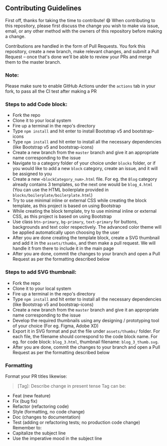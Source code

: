 ## Contributing Guidelines

First off, thanks for taking the time to contribute! 😄
When contributing to this repository, please first discuss the change you wish to make via issue, email, or any other method with the owners of this repository before making a change.

Contributions are handled in the form of Pull Requests. You fork this repository, create a new branch, make relevant changes, and submit a Pull Request – once that's done we'll be able to review your PRs and merge them to the master branch.

### Note:

Please make sure to enable GitHub Actions under the `actions` tab in your fork, to pass all the CI test after making a PR

### Steps to add Code block:

-   Fork the repo
-   Clone it to your local system
-   Fire up a terminal in the repo's directory
-   Type `npm install` and hit enter to install Bootstrap v5 and bootstrap-icons
-   Type `npm install` and hit enter to install all the necessary dependencies (like Bootstrap v5 and bootstrap-icons)
-   Create a new branch from the `master` branch and give it an appropriate name corresponding to the issue
-   Navigate to a category folder of your choice under `blocks` folder, or if you would like to add a new `block` category, create an issue, and it will be assigned to you
-   Create a new `<blockCategory_num>.html` file. For eg. the `Blog` category already contains 3 templates, so the next one would be `blog_4.html` (You can use the HTML boilerplate provided in `blocks/boilerplate/boilerplate.html`)
-   Try to use minimal inline or external CSS while creating the block template, as this project is based on using Bootstrap
-   While creating the block template, try to use minimal inline or external CSS, as this project is based on using Bootstrap
-   Use class `btn-primary`, `bg-primary`, `text-primary` for buttons, backgrounds and text color respectively. The advanced color theme will be applied automatically upon choosing by the user
-   After you are done creating the template block, create a SVG thumbnail and add it in the `assets/thumbs`, and then make a pull request. We will handle it from there to include it in the main page
-   After you are done, commit the changes to your branch and open a Pull Request as per the formatting described below

### Steps to add SVG thumbnail:

-   Fork the repo
-   Clone it to your local system
-   Fire up a terminal in the repo's directory
-   Type `npm install` and hit enter to install all the necessary dependencies (like Bootstrap v5 and bootstrap-icons)
-   Create a new branch from the `master` branch and give it an appropriate name corresponding to the issue
-   Develop the required thumbnails using any designing / prototyping tool of your choice (For eg. Figma, Adobe XD)
-   Export it in SVG format and put the file under `assets/thumbs/` folder. For each file, the filename should correspond to the code block name. For eg. for code block: `blog_3.html`, thumbnail filename: `blog_3_thumb.svg`.
-   After you are done, commit the changes to your branch and open a Pull Request as per the formatting described below

### Formatting

Format your PR titles likewise:

> [Tag]: Describe change in present tense
> Tag can be:

-   Feat (new feature)
-   Fix (bug fix)
-   Refactor (refactoring code)
-   Style (formatting, no code change)
-   Doc (changes to documentation)
-   Test (adding or refactoring tests; no production code change)
    Remember to:
-   Capitalize the subject line
-   Use the imperative mood in the subject line

